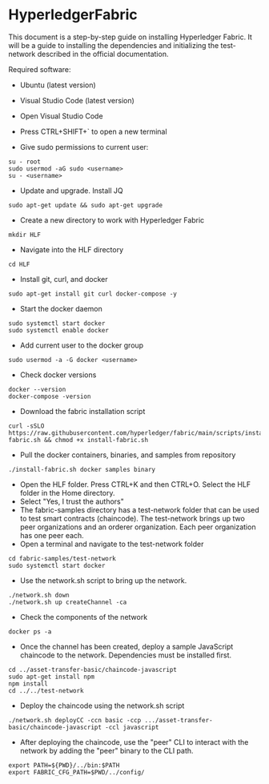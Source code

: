 # HyperledgerFabric

This document is a step-by-step guide on installing Hyperledger Fabric. It will be a guide to installing the dependencies and initializing the test-network described in the official documentation.

Required software:
* Ubuntu (latest version)
* Visual Studio Code (latest version)

* Open Visual Studio Code
* Press CTRL+SHIFT+` to open a new terminal
* Give sudo permissions to current user:
```
su - root
sudo usermod -aG sudo <username>
su - <username>
```
* Update and upgrade. Install JQ
```
sudo apt-get update && sudo apt-get upgrade
```
* Create a new directory to work with Hyperledger Fabric
```
mkdir HLF
```
* Navigate into the HLF directory
```
cd HLF
```
* Install git, curl, and docker
```
sudo apt-get install git curl docker-compose -y
```
* Start the docker daemon
```
sudo systemctl start docker
sudo systemctl enable docker
```
* Add current user to the docker group
```
sudo usermod -a -G docker <username>
```
* Check docker versions
```
docker --version
docker-compose -version
```
* Download the fabric installation script
```
curl -sSLO https://raw.githubusercontent.com/hyperledger/fabric/main/scripts/install-fabric.sh && chmod +x install-fabric.sh
```
* Pull the docker containers, binaries, and samples from repository
```
./install-fabric.sh docker samples binary
```
* Open the HLF folder. Press CTRL+K and then CTRL+O. Select the HLF folder in the Home directory.
* Select "Yes, I trust the authors"
* The fabric-samples directory has a test-network folder that can be used to test smart contracts (chaincode). The test-network brings up two peer organizations and an orderer organization. Each peer organization has one peer each.
* Open a terminal and navigate to the test-network folder
```
cd fabric-samples/test-network
sudo systemctl start docker
```
* Use the network.sh script to bring up the network.
```
./network.sh down
./network.sh up createChannel -ca
```
* Check the components of the network
```
docker ps -a
```
* Once the channel has been created, deploy a sample JavaScript chaincode to the network. Dependencies must be installed first.
```
cd ../asset-transfer-basic/chaincode-javascript
sudo apt-get install npm
npm install
cd ../../test-network
```
* Deploy the chaincode using the network.sh script
```
./network.sh deployCC -ccn basic -ccp .../asset-transfer-basic/chaincode-javascript -ccl javascript
```
* After deploying the chaincode, use the "peer" CLI to interact with the network by adding the "peer" binary to the CLI path.
```
export PATH=${PWD}/../bin:$PATH
export FABRIC_CFG_PATH=$PWD/../config/
```

